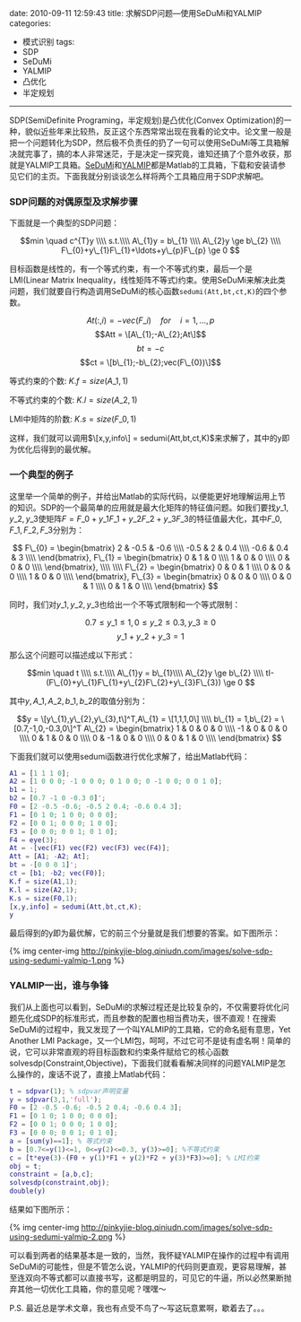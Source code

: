 date: 2010-09-11 12:59:43
title: 求解SDP问题—使用SeDuMi和YALMIP
categories:
- 模式识别
tags:
- SDP
- SeDuMi
- YALMIP
- 凸优化
- 半定规划
---

SDP(SemiDefinite Programing，半定规划)是凸优化(Convex Optimization)的一种，貌似近些年来比较热，反正这个东西常常出现在我看的论文中。论文里一般是把一个问题转化为SDP，然后极不负责任的扔了一句可以使用SeDuMi等工具箱解决就完事了，搞的本人非常迷茫，于是决定一探究竟，谁知还搞了个意外收获，那就是YALMIP工具箱。[SeDuMi](http://sedumi.ie.lehigh.edu/)和[YALMIP](http://users.isy.liu.se/johanl/yalmip/)都是Matlab的工具箱，下载和安装请参见它们的主页。下面我就分别谈谈怎么样将两个工具箱应用于SDP求解吧。

### SDP问题的对偶原型及求解步骤

下面就是一个典型的SDP问题：

$$min \quad c^{T}y \\\\ s.t.\\\\ A\_{1}y = b\_{1} \\\\ A\_{2}y \ge b\_{2} \\\\ F\_{0}+y\_{1}F\_{1}+\ldots+y\_{p}F\_{p} \ge 0 $$

目标函数是线性的，有一个等式约束，有一个不等式约束，最后一个是LMI(Linear Matrix Inequality，线性矩阵不等式)约束。使用SeDuMi来解决此类问题，我们就要自行构造调用SeDuMi的核心函数`sedumi(Att,bt,ct,K)`的四个参数。

$$At(:,i)  = -vec(F\_{i}) \quad for \quad i = 1,\ldots, p$$
$$Att = \[A\_{1};-A\_{2};At\]$$
$$bt = -c$$
$$ct = \[b\_{1};-b\_{2};vec(F\_{0})\]$$


等式约束的个数: $K.f = size(A\_{1},1)$

不等式约束的个数: $K.l = size(A\_{2},1)$

LMI中矩阵的阶数: $K.s = size(F\_{0},1)$

这样，我们就可以调用$\[x,y,info\] = sedumi(Att,bt,ct,K)$来求解了，其中的y即为优化后得到的最优解。

<!--more-->

### 一个典型的例子

这里举一个简单的例子，并给出Matlab的实际代码，以便能更好地理解运用上节的知识。SDP的一个最简单的应用就是最大化矩阵的特征值问题。如我们要找$y\_{1},y\_{2},y\_{3}$使矩阵$F = F\_{0}+y\_{1}F\_{1}+y\_{2}F\_{2}+y\_{3}F\_{3}$的特征值最大化，其中$F\_{0},F\_{1},F\_{2},F\_{3}$分别为：

$$
F\_{0} =
\begin{bmatrix}
2 & -0.5 & -0.6 \\\\
-0.5 & 2 & 0.4 \\\\
-0.6 & 0.4 & 3 \\\\
\end{bmatrix},
F\_{1} =
\begin{bmatrix}
0 & 1 & 0 \\\\
1 & 0 & 0 \\\\
0 & 0 & 0 \\\\
\end{bmatrix}, \\\\ \\\\
F\_{2} =
\begin{bmatrix}
0 & 0 & 1 \\\\
0 & 0 & 0 \\\\
1 & 0 & 0 \\\\
\end{bmatrix},
F\_{3} =
\begin{bmatrix}
0 & 0 & 0 \\\\
0 & 0 & 1 \\\\
0 & 1 & 0 \\\\
\end{bmatrix}
$$

同时，我们对$y\_{1},y\_{2},y\_{3}$也给出一个不等式限制和一个等式限制：

$$0.7 \le y\_{1} \le 1,0 \le y\_{2} \le 0.3,y\_{3} \ge 0 $$
$$y\_{1}+y\_{2}+y\_{3} = 1$$

那么这个问题可以描述成以下形式：

$$min \quad t \\\\ s.t.\\\\ A\_{1}y = b\_{1}\\\\ A\_{2}y \ge b\_{2} \\\\ tI-(F\_{0}+y\_{1}F\_{1}+y\_{2}F\_{2}+y\_{3}F\_{3}) \ge  0  $$

其中$y,A\_{1},A\_{2},b\_{1},b\_{2}$的取值分别为：

$$y = \[y\_{1},y\_{2},y\_{3},t\]^T,A\_{1} = \[1,1,1,0\] \\\\
b\_{1} = 1,b\_{2} = \[0.7,-1,0,-0.3,0\]^T
A\_{2} =
\begin{bmatrix}
1 & 0 & 0 & 0 \\\\
-1 & 0 & 0 & 0 \\\\
0 & 1 & 0 & 0 \\\\
0 & -1 & 0 & 0 \\\\
0 & 0 & 1 & 0 \\\\
\end{bmatrix}
$$

下面我们就可以使用sedumi函数进行优化求解了，给出Matlab代码：

``` matlab
A1 = [1 1 1 0];
A2 = [1 0 0 0; -1 0 0 0; 0 1 0 0; 0 -1 0 0; 0 0 1 0];
b1 = 1;
b2 = [0.7 -1 0 -0.3 0]';
F0 = [2 -0.5 -0.6; -0.5 2 0.4; -0.6 0.4 3];
F1 = [0 1 0; 1 0 0; 0 0 0];
F2 = [0 0 1; 0 0 0; 1 0 0];
F3 = [0 0 0; 0 0 1; 0 1 0];
F4 = eye(3);
At = -[vec(F1) vec(F2) vec(F3) vec(F4)];
Att = [A1; -A2; At];
bt = -[0 0 0 1]';
ct = [b1; -b2; vec(F0)];
K.f = size(A1,1);
K.l = size(A2,1);
K.s = size(F0,1);
[x,y,info] = sedumi(Att,bt,ct,K);
y
```

最后得到的y即为最优解，它的前三个分量就是我们想要的答案。如下图所示：

{% img center-img http://pinkyjie-blog.qiniudn.com/images/solve-sdp-using-sedumi-yalmip-1.png %}

### YALMIP一出，谁与争锋

我们从上面也可以看到，SeDuMi的求解过程还是比较复杂的，不仅需要将优化问题先化成SDP的标准形式，而且参数的配置也相当费功夫，很不直观！在搜索SeDuMi的过程中，我又发现了一个叫YALMIP的工具箱，它的命名挺有意思，Yet Another LMI Package，又一个LMI包，呵呵，不过它可不是徒有虚名啊！简单的说，它可以非常直观的将目标函数和约束条件赋给它的核心函数solvesdp(Constraint,Objective)，下面我们就看看解决同样的问题YALMIP是怎么操作的，废话不说了，直接上Matlab代码：

``` matlab
t = sdpvar(1); % sdpvar声明变量
y = sdpvar(3,1,'full');
F0 = [2 -0.5 -0.6; -0.5 2 0.4; -0.6 0.4 3];
F1 = [0 1 0; 1 0 0; 0 0 0];
F2 = [0 0 1; 0 0 0; 1 0 0];
F3 = [0 0 0; 0 0 1; 0 1 0];
a = [sum(y)==1]; % 等式约束
b = [0.7<=y(1)<=1, 0<=y(2)<=0.3, y(3)>=0]; %不等式约束
c = [t*eye(3)-(F0 + y(1)*F1 + y(2)*F2 + y(3)*F3)>=0]; % LMI约束
obj = t;
constraint = [a,b,c];
solvesdp(constraint,obj);
double(y)
```

结果如下图所示：

{% img center-img http://pinkyjie-blog.qiniudn.com/images/solve-sdp-using-sedumi-yalmip-2.png %}

可以看到两者的结果基本是一致的，当然，我怀疑YALMIP在操作的过程中有调用SeDuMi的可能性，但是不管怎么说，YALMIP的代码则更直观，更容易理解，甚至连双向不等式都可以直接书写，这都是明显的，可见它的牛逼，所以必然果断抛弃其他一切优化工具箱，你的意见呢？嘿嘿～

P.S. 最近总是学术文章，我也有点受不鸟了～写这玩意累啊，歇着去了。。。
